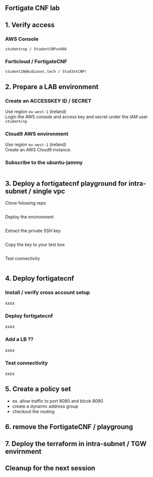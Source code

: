 ## Fortigate CNF lab

## 1. Verify access
### AWS Console
```
studentcnp / StudentCNPxx666
```
### Forticloud / FortigateCNF
```
student20@kubiosec.tech / Stud3ntCNP!
```

## 2. Prepare a LAB environment
### Create an ACCESSKEY ID / SECRET
Use region `eu-west-1` (ireland)<br>
Login the AWS console and access key and secret under the IAM user `studentcnp`

### Cloud9 AWS environment
Use region `eu-west-1` (ireland) <br>
Create an AWS Cloud9 instance.

### Subscribe to the ubuntu-jammy
```

```

## 3. Deploy a fortigatecnf playground for intra-subnet / single vpc
Clone folowing repo
```

```
Deploy the environment
```

```
Extract the private SSH key
```

```
Copy the key to your test box
```

```
Test connectivity
```

```

## 4. Deploy fortigatecnf
### Install / verify cross account setup
xxxx
### Deploy fortigatecnf
xxxx
### Add a LB ??
xxxx
### Test connectivity
xxxx

## 5. Create a policy set
- ex. allow traffic to port 8080 and blcok 8090
- create a dynamic address group
- checkout the routing

## 6. remove the FortigateCNF  / playgroung

## 7. Deploy the terraform in intra-subnet / TGW envirnment

## Cleanup for the next session



